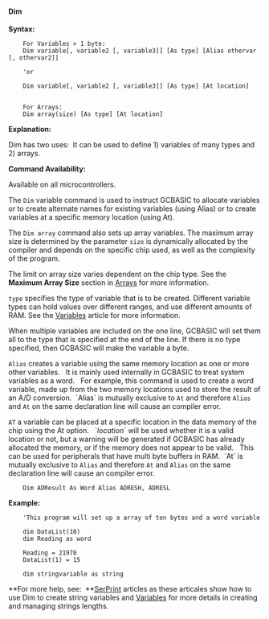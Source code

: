 <div class="section">

<div class="titlepage">

<div>

<div>

#### <span id="_dim"></span>Dim

</div>

</div>

</div>

<span class="strong">**Syntax:**</span>

``` screen
    For Variables > 1 byte:
    Dim variable[, variable2 [, variable3]] [As type] [Alias othervar [, othervar2]]

    'or

    Dim variable[, variable2 [, variable3]] [As type] [At location]


    For Arrays:
    Dim array(size) [As type] [At location]
```

<span class="strong">**Explanation:**</span>

Dim has two uses:  It can be used to define 1) variables of many types
and 2) arrays.

<span class="strong">**Command Availability:**</span>

Available on all microcontrollers.

The `Dim` variable command is used to instruct GCBASIC to allocate
variables or to create alternate names for existing variables (using
Alias) or to create variables at a specific memory location (using At).

The `Dim array` command also sets up array variables. The maximum array
size is determined by the parameter `size` is dynamically allocated by
the compiler and depends on the specific chip used, as well as the
complexity of the program.

The limit on array size varies dependent on the chip type. See the <span
class="strong">**Maximum Array Size**</span> section in
<a href="" class="link">Arrays</a> for more information.

`type` specifies the type of variable that is to be created. Different
variable types can hold values over different ranges, and use different
amounts of RAM. See the <a href="" class="link">Variables</a> article
for more information.

When multiple variables are included on the one line, GCBASIC will set
them all to the type that is specified at the end of the line. If there
is no type specified, then GCBASIC will make the variable a byte.

`Alias` creates a variable using the same memory location as one or more
other variables.   It is mainly used internally in GCBASIC to treat
system variables as a word.   For example, this command is used to
create a word variable, made up from the two memory locations used to
store the result of an A/D conversion.  \`Alias\` is mutually exclusive
to `At` and therefore `Alias` and `At` on the same declaration line will
cause an compiler error.

`AT` a variable can be placed at a specific location in the data memory
of the chip using the At option.   \`<span
class="emphasis">*location*</span>\` will be used whether it is a valid
location or not, but a warning will be generated if GCBASIC has already
allocated the memory, or if the memory does not appear to be valid.
  This can be used for peripherals that have multi byte buffers in
RAM.  \`At\` is mutually exclusive to `Alias` and therefore `At` and
`Alias` on the same declaration line will cause an compiler error.

``` screen
    Dim ADResult As Word Alias ADRESH, ADRESL
```

<span class="strong">**Example:**</span>

``` screen
    'This program will set up a array of ten bytes and a word variable

    dim DataList(10)
    dim Reading as word

    Reading = 21978
    DataList(1) = 15

    dim stringvariable as string
```

<span class="strong">**For more help,
see:  **</span><a href="_serprint.html" class="link" title="SerPrint">SerPrint</a>
articles as these articales show how to use Dim to create string
variables and <a href="" class="link">Variables</a> for more details in
creating and managing strings lengths.

</div>
